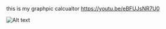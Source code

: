 
this is my graphpic calcualtor <https://youtu.be/eBFUJsNR7U0>

<img src="[/path/to/img.jpg](https://github.com/barkeshli-CS003A-classroom/99_00_final_project-agentaot/blob/main/Screen%20Shot%202022-12-11%20at%2011.49.34%20PM.png)" alt="Alt text" title="my image">
